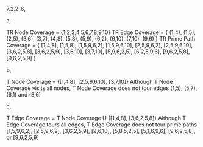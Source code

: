 7.2.2-6,

a,
 
TR Node Coverage = {1,2,3,4,5,6,7,8,9,10}
TR Edge Coverage = { (1,4), (1,5), (2,5), (3,6), (3,7), (4,8), (5,8), (5,9), (6,2), (6,10), (7,10), (9,6) }
TR Prime Path Coverage = { [1,4,8], [1,5,8], [1,5,9,6,2], [1,5,9,6,10], [2,5,9,6,2], [2,5,9,6,10], [3,6,2,5,8], [3,6,2,5,9], [3,6,10], [3,7,10], [5,9,6,2,5], [6,2,5,9,6], [9,6,2,5,8], [9,6,2,5,9] }

b,

T Node Coverage = {[1,4,8], [2,5,9,6,10], [3,7,10]}
Although T Node Coverage visits all nodes, T Node Coverage does not tour edges (1,5), (5,7), (6,1) and (3,6)

c,

T Edge Coverage = T Node Coverage U {[1,4,8], [3,6,2,5,8]}
Although T Edge Coverage tours all edges, T Edge Coverage does not tour prime paths [1,5,9,6,2], [2,5,9,6,2], [3,6,2,5,9], [2,6,10], [5,8,5,2,5], [5,1,6,9,6], [9,6,2,5,8], or [9,6,2,5,9]
